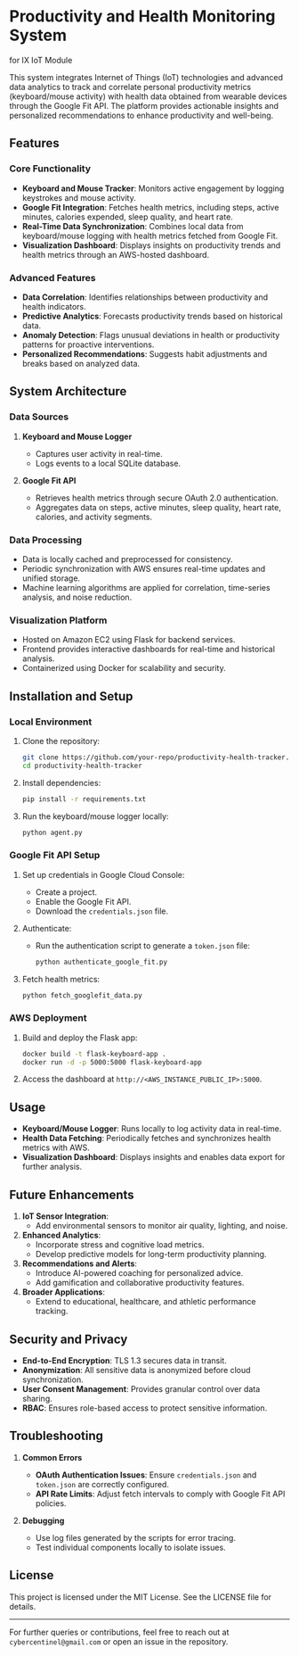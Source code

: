 # Productivity and Health Monitoring System

for IX IoT Module

This system integrates Internet of Things (IoT) technologies and advanced data analytics to track and correlate personal productivity metrics (keyboard/mouse activity) with health data obtained from wearable devices through the Google Fit API. The platform provides actionable insights and personalized recommendations to enhance productivity and well-being.

## Features

### **Core Functionality**
- **Keyboard and Mouse Tracker**: Monitors active engagement by logging keystrokes and mouse activity.
- **Google Fit Integration**: Fetches health metrics, including steps, active minutes, calories expended, sleep quality, and heart rate.
- **Real-Time Data Synchronization**: Combines local data from keyboard/mouse logging with health metrics fetched from Google Fit.
- **Visualization Dashboard**: Displays insights on productivity trends and health metrics through an AWS-hosted dashboard.

### **Advanced Features**
- **Data Correlation**: Identifies relationships between productivity and health indicators.
- **Predictive Analytics**: Forecasts productivity trends based on historical data.
- **Anomaly Detection**: Flags unusual deviations in health or productivity patterns for proactive interventions.
- **Personalized Recommendations**: Suggests habit adjustments and breaks based on analyzed data.

## System Architecture

### **Data Sources**
1. **Keyboard and Mouse Logger**
   - Captures user activity in real-time.
   - Logs events to a local SQLite database.

2. **Google Fit API**
   - Retrieves health metrics through secure OAuth 2.0 authentication.
   - Aggregates data on steps, active minutes, sleep quality, heart rate, calories, and activity segments.

### **Data Processing**
- Data is locally cached and preprocessed for consistency.
- Periodic synchronization with AWS ensures real-time updates and unified storage.
- Machine learning algorithms are applied for correlation, time-series analysis, and noise reduction.

### **Visualization Platform**
- Hosted on Amazon EC2 using Flask for backend services.
- Frontend provides interactive dashboards for real-time and historical analysis.
- Containerized using Docker for scalability and security.

## Installation and Setup

### **Local Environment**
1. Clone the repository:
   ```bash
   git clone https://github.com/your-repo/productivity-health-tracker.git
   cd productivity-health-tracker
   ```

2. Install dependencies:
   ```bash
   pip install -r requirements.txt
   ```

3. Run the keyboard/mouse logger locally:
   ```bash
   python agent.py
   ```

### **Google Fit API Setup**
1. Set up credentials in Google Cloud Console:
   - Create a project.
   - Enable the Google Fit API.
   - Download the `credentials.json` file.
2. Authenticate:
   - Run the authentication script to generate a `token.json` file:
     ```bash
     python authenticate_google_fit.py
     ```

3. Fetch health metrics:
   ```bash
   python fetch_googlefit_data.py
   ```

### **AWS Deployment**
1. Build and deploy the Flask app:
   ```bash
   docker build -t flask-keyboard-app .
   docker run -d -p 5000:5000 flask-keyboard-app
   ```
2. Access the dashboard at `http://<AWS_INSTANCE_PUBLIC_IP>:5000`.

## Usage
- **Keyboard/Mouse Logger**: Runs locally to log activity data in real-time.
- **Health Data Fetching**: Periodically fetches and synchronizes health metrics with AWS.
- **Visualization Dashboard**: Displays insights and enables data export for further analysis.

## Future Enhancements
1. **IoT Sensor Integration**:
   - Add environmental sensors to monitor air quality, lighting, and noise.
2. **Enhanced Analytics**:
   - Incorporate stress and cognitive load metrics.
   - Develop predictive models for long-term productivity planning.
3. **Recommendations and Alerts**:
   - Introduce AI-powered coaching for personalized advice.
   - Add gamification and collaborative productivity features.
4. **Broader Applications**:
   - Extend to educational, healthcare, and athletic performance tracking.

## Security and Privacy
- **End-to-End Encryption**: TLS 1.3 secures data in transit.
- **Anonymization**: All sensitive data is anonymized before cloud synchronization.
- **User Consent Management**: Provides granular control over data sharing.
- **RBAC**: Ensures role-based access to protect sensitive information.

## Troubleshooting
1. **Common Errors**
   - **OAuth Authentication Issues**: Ensure `credentials.json` and `token.json` are correctly configured.
   - **API Rate Limits**: Adjust fetch intervals to comply with Google Fit API policies.

2. **Debugging**
   - Use log files generated by the scripts for error tracing.
   - Test individual components locally to isolate issues.

## License
This project is licensed under the MIT License. See the LICENSE file for details.

---

For further queries or contributions, feel free to reach out at `cybercentinel@gmail.com` or open an issue in the repository.
